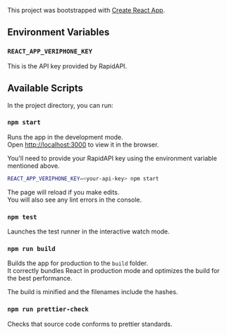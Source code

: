 This project was bootstrapped with [Create React App](https://github.com/facebook/create-react-app).

## Environment Variables

### `REACT_APP_VERIPHONE_KEY`

This is the API key provided by RapidAPI.

## Available Scripts

In the project directory, you can run:

### `npm start`

Runs the app in the development mode.<br />
Open [http://localhost:3000](http://localhost:3000) to view it in the browser.

You'll need to provide your RapidAPI key using the environment variable
mentioned above.

```bash
REACT_APP_VERIPHONE_KEY=<your-api-key> npm start
```

The page will reload if you make edits.<br />
You will also see any lint errors in the console.

### `npm test`

Launches the test runner in the interactive watch mode.<br />

### `npm run build`

Builds the app for production to the `build` folder.<br />
It correctly bundles React in production mode and optimizes the build for the
best performance.

The build is minified and the filenames include the hashes.

### `npm run prettier-check`

Checks that source code conforms to prettier standards.
